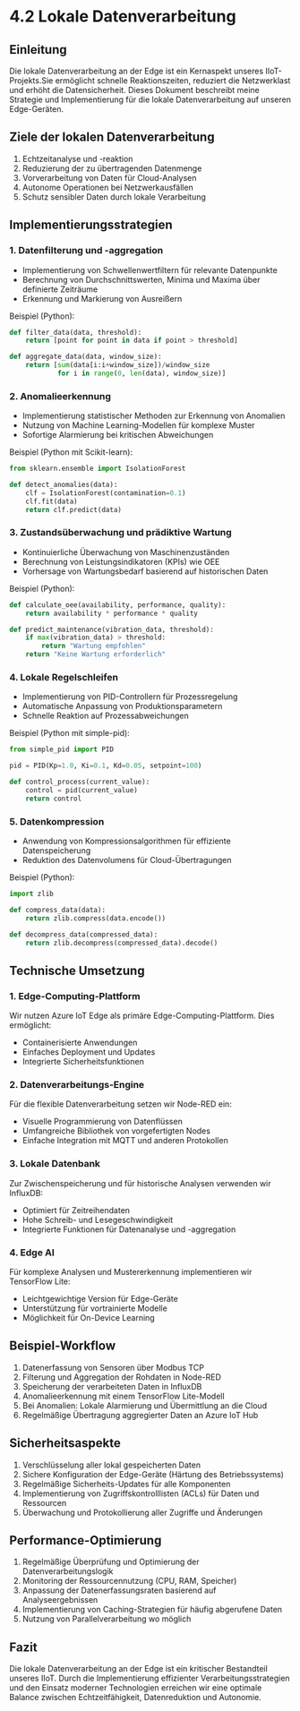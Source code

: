 # 4.2 Lokale Datenverarbeitung

## Einleitung

Die lokale Datenverarbeitung an der Edge ist ein Kernaspekt unseres IIoT-Projekts.Sie ermöglicht schnelle Reaktionszeiten, reduziert die Netzwerklast und erhöht die Datensicherheit. Dieses Dokument beschreibt meine Strategie und Implementierung für die lokale Datenverarbeitung auf unseren Edge-Geräten.

## Ziele der lokalen Datenverarbeitung

1. Echtzeitanalyse und -reaktion
2. Reduzierung der zu übertragenden Datenmenge
3. Vorverarbeitung von Daten für Cloud-Analysen
4. Autonome Operationen bei Netzwerkausfällen
5. Schutz sensibler Daten durch lokale Verarbeitung

## Implementierungsstrategien

### 1. Datenfilterung und -aggregation

- Implementierung von Schwellenwertfiltern für relevante Datenpunkte
- Berechnung von Durchschnittswerten, Minima und Maxima über definierte Zeiträume
- Erkennung und Markierung von Ausreißern

Beispiel (Python):

```python
def filter_data(data, threshold):
    return [point for point in data if point > threshold]

def aggregate_data(data, window_size):
    return [sum(data[i:i+window_size])/window_size 
            for i in range(0, len(data), window_size)]
```

### 2. Anomalieerkennung

- Implementierung statistischer Methoden zur Erkennung von Anomalien
- Nutzung von Machine Learning-Modellen für komplexe Muster
- Sofortige Alarmierung bei kritischen Abweichungen

Beispiel (Python mit Scikit-learn):

```python
from sklearn.ensemble import IsolationForest

def detect_anomalies(data):
    clf = IsolationForest(contamination=0.1)
    clf.fit(data)
    return clf.predict(data)
```

### 3. Zustandsüberwachung und prädiktive Wartung

- Kontinuierliche Überwachung von Maschinenzuständen
- Berechnung von Leistungsindikatoren (KPIs) wie OEE
- Vorhersage von Wartungsbedarf basierend auf historischen Daten

Beispiel (Python):

```python
def calculate_oee(availability, performance, quality):
    return availability * performance * quality

def predict_maintenance(vibration_data, threshold):
    if max(vibration_data) > threshold:
        return "Wartung empfohlen"
    return "Keine Wartung erforderlich"
```

### 4. Lokale Regelschleifen

- Implementierung von PID-Controllern für Prozessregelung
- Automatische Anpassung von Produktionsparametern
- Schnelle Reaktion auf Prozessabweichungen

Beispiel (Python mit simple-pid):

```python
from simple_pid import PID

pid = PID(Kp=1.0, Ki=0.1, Kd=0.05, setpoint=100)

def control_process(current_value):
    control = pid(current_value)
    return control
```

### 5. Datenkompression

- Anwendung von Kompressionsalgorithmen für effiziente Datenspeicherung
- Reduktion des Datenvolumens für Cloud-Übertragungen

Beispiel (Python):

```python
import zlib

def compress_data(data):
    return zlib.compress(data.encode())

def decompress_data(compressed_data):
    return zlib.decompress(compressed_data).decode()
```

## Technische Umsetzung

### 1. Edge-Computing-Plattform

Wir nutzen Azure IoT Edge als primäre Edge-Computing-Plattform. Dies ermöglicht:

- Containerisierte Anwendungen
- Einfaches Deployment und Updates
- Integrierte Sicherheitsfunktionen

### 2. Datenverarbeitungs-Engine

Für die flexible Datenverarbeitung setzen wir Node-RED ein:

- Visuelle Programmierung von Datenflüssen
- Umfangreiche Bibliothek von vorgefertigten Nodes
- Einfache Integration mit MQTT und anderen Protokollen

### 3. Lokale Datenbank

Zur Zwischenspeicherung und für historische Analysen verwenden wir InfluxDB:

- Optimiert für Zeitreihendaten
- Hohe Schreib- und Lesegeschwindigkeit
- Integrierte Funktionen für Datenanalyse und -aggregation

### 4. Edge AI

Für komplexe Analysen und Mustererkennung implementieren wir TensorFlow Lite:

- Leichtgewichtige Version für Edge-Geräte
- Unterstützung für vortrainierte Modelle
- Möglichkeit für On-Device Learning

## Beispiel-Workflow

1. Datenerfassung von Sensoren über Modbus TCP
2. Filterung und Aggregation der Rohdaten in Node-RED
3. Speicherung der verarbeiteten Daten in InfluxDB
4. Anomalieerkennung mit einem TensorFlow Lite-Modell
5. Bei Anomalien: Lokale Alarmierung und Übermittlung an die Cloud
6. Regelmäßige Übertragung aggregierter Daten an Azure IoT Hub

## Sicherheitsaspekte

1. Verschlüsselung aller lokal gespeicherten Daten
2. Sichere Konfiguration der Edge-Geräte (Härtung des Betriebssystems)
3. Regelmäßige Sicherheits-Updates für alle Komponenten
4. Implementierung von Zugriffskontrolllisten (ACLs) für Daten und Ressourcen
5. Überwachung und Protokollierung aller Zugriffe und Änderungen

## Performance-Optimierung

1. Regelmäßige Überprüfung und Optimierung der Datenverarbeitungslogik
2. Monitoring der Ressourcennutzung (CPU, RAM, Speicher)
3. Anpassung der Datenerfassungsraten basierend auf Analyseergebnissen
4. Implementierung von Caching-Strategien für häufig abgerufene Daten
5. Nutzung von Parallelverarbeitung wo möglich

## Fazit

Die lokale Datenverarbeitung an der Edge ist ein kritischer Bestandteil unseres IIoT. Durch die Implementierung effizienter Verarbeitungsstrategien und den Einsatz moderner Technologien erreichen wir eine optimale Balance zwischen Echtzeitfähigkeit, Datenreduktion und Autonomie.